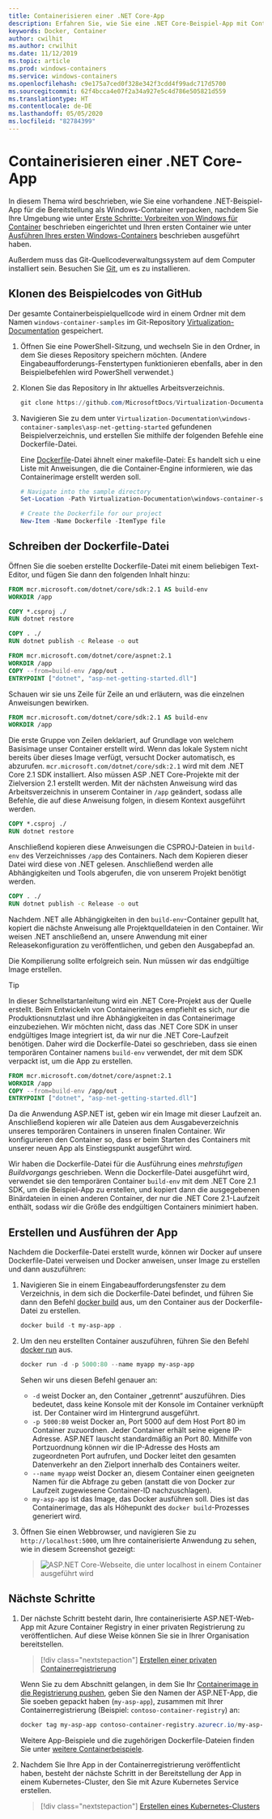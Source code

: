 ```yaml
---
title: Containerisieren einer .NET Core-App
description: Erfahren Sie, wie Sie eine .NET Core-Beispiel-App mit Containern erstellen.
keywords: Docker, Container
author: cwilhit
ms.author: crwilhit
ms.date: 11/12/2019
ms.topic: article
ms.prod: windows-containers
ms.service: windows-containers
ms.openlocfilehash: c9e175a7ced0f328e342f3cdd4f99adc717d5700
ms.sourcegitcommit: 62f4bcca4e07f2a34a927e5c4d786e505821d559
ms.translationtype: HT
ms.contentlocale: de-DE
ms.lasthandoff: 05/05/2020
ms.locfileid: "82784399"
---
```

# <a name="containerize-a-net-core-app"></a>Containerisieren einer .NET Core-App

In diesem Thema wird beschrieben, wie Sie eine vorhandene .NET-Beispiel-App für die Bereitstellung als Windows-Container verpacken, nachdem Sie Ihre Umgebung wie unter [Erste Schritte: Vorbreiten von Windows für Container](set-up-environment.md) beschrieben eingerichtet und Ihren ersten Container wie unter [Ausführen Ihres ersten Windows-Containers](run-your-first-container.md) beschrieben ausgeführt haben.

Außerdem muss das Git-Quellcodeverwaltungssystem auf dem Computer installiert sein. Besuchen Sie [Git](https://git-scm.com/download), um es zu installieren.

## <a name="clone-the-sample-code-from-github"></a>Klonen des Beispielcodes von GitHub

Der gesamte Containerbeispielquellcode wird in einem Ordner mit dem Namen `windows-container-samples` im Git-Repository [Virtualization-Documentation](https://github.com/MicrosoftDocs/Virtualization-Documentation) gespeichert.

1. Öffnen Sie eine PowerShell-Sitzung, und wechseln Sie in den Ordner, in dem Sie dieses Repository speichern möchten. (Andere Eingabeaufforderungs-Fenstertypen funktionieren ebenfalls, aber in den Beispielbefehlen wird PowerShell verwendet.)
2. Klonen Sie das Repository in Ihr aktuelles Arbeitsverzeichnis.

   ```PowerShell
   git clone https://github.com/MicrosoftDocs/Virtualization-Documentation.git
   ```

3. Navigieren Sie zu dem unter `Virtualization-Documentation\windows-container-samples\asp-net-getting-started` gefundenen Beispielverzeichnis, und erstellen Sie mithilfe der folgenden Befehle eine Dockerfile-Datei.

   Eine [Dockerfile](https://docs.docker.com/engine/reference/builder/)-Datei ähnelt einer makefile-Datei: Es handelt sich u eine Liste mit Anweisungen, die die Container-Engine informieren, wie das Containerimage erstellt werden soll.

   ```Powershell
   # Navigate into the sample directory
   Set-Location -Path Virtualization-Documentation\windows-container-samples\asp-net-getting-started

   # Create the Dockerfile for our project
   New-Item -Name Dockerfile -ItemType file
   ```

## <a name="write-the-dockerfile"></a>Schreiben der Dockerfile-Datei

Öffnen Sie die soeben erstellte Dockerfile-Datei mit einem beliebigen Text-Editor, und fügen Sie dann den folgenden Inhalt hinzu:

```Dockerfile
FROM mcr.microsoft.com/dotnet/core/sdk:2.1 AS build-env
WORKDIR /app

COPY *.csproj ./
RUN dotnet restore

COPY . ./
RUN dotnet publish -c Release -o out

FROM mcr.microsoft.com/dotnet/core/aspnet:2.1
WORKDIR /app
COPY --from=build-env /app/out .
ENTRYPOINT ["dotnet", "asp-net-getting-started.dll"]
```

Schauen wir sie uns Zeile für Zeile an und erläutern, was die einzelnen Anweisungen bewirken.

```Dockerfile
FROM mcr.microsoft.com/dotnet/core/sdk:2.1 AS build-env
WORKDIR /app
```

Die erste Gruppe von Zeilen deklariert, auf Grundlage von welchem Basisimage unser Container erstellt wird. Wenn das lokale System nicht bereits über dieses Image verfügt, versucht Docker automatisch, es abzurufen. `mcr.microsoft.com/dotnet/core/sdk:2.1` wird mit dem .NET Core 2.1 SDK installiert. Also müssen ASP .NET Core-Projekte mit der Zielversion 2.1 erstellt werden. Mit der nächsten Anweisung wird das Arbeitsverzeichnis in unserem Container in `/app` geändert, sodass alle Befehle, die auf diese Anweisung folgen, in diesem Kontext ausgeführt werden.

```Dockerfile
COPY *.csproj ./
RUN dotnet restore
```

Anschließend kopieren diese Anweisungen die CSPROJ-Dateien in `build-env` des Verzeichnisses `/app` des Containers. Nach dem Kopieren dieser Datei wird diese von .NET gelesen. Anschließend werden alle Abhängigkeiten und Tools abgerufen, die von unserem Projekt benötigt werden.

```Dockerfile
COPY . ./
RUN dotnet publish -c Release -o out
```

Nachdem .NET alle Abhängigkeiten in den `build-env`-Container gepullt hat, kopiert die nächste Anweisung alle Projektquelldateien in den Container. Wir weisen .NET anschließend an, unsere Anwendung mit einer Releasekonfiguration zu veröffentlichen, und geben den Ausgabepfad an.

Die Kompilierung sollte erfolgreich sein. Nun müssen wir das endgültige Image erstellen. 

> [!TIP]
> In dieser Schnellstartanleitung wird ein .NET Core-Projekt aus der Quelle erstellt. Beim Entwickeln von Containerimages empfiehlt es sich, _nur_ die Produktionsnutzlast und ihre Abhängigkeiten in das Containerimage einzubeziehen. Wir möchten nicht, dass das .NET Core SDK in unser endgültiges Image integriert ist, da wir nur die .NET Core-Laufzeit benötigen. Daher wird die Dockerfile-Datei so geschrieben, dass sie einen temporären Container namens `build-env` verwendet, der mit dem SDK verpackt ist, um die App zu erstellen.

```Dockerfile
FROM mcr.microsoft.com/dotnet/core/aspnet:2.1
WORKDIR /app
COPY --from=build-env /app/out .
ENTRYPOINT ["dotnet", "asp-net-getting-started.dll"]
```

Da die Anwendung ASP.NET ist, geben wir ein Image mit dieser Laufzeit an. Anschließend kopieren wir alle Dateien aus dem Ausgabeverzeichnis unseres temporären Containers in unseren finalen Container. Wir konfigurieren den Container so, dass er beim Starten des Containers mit unserer neuen App als Einstiegspunkt ausgeführt wird.

Wir haben die Dockerfile-Datei für die Ausführung eines _mehrstufigen Buildvorgangs_ geschrieben. Wenn die Dockerfile-Datei ausgeführt wird, verwendet sie den temporären Container `build-env` mit dem .NET Core 2.1 SDK, um die Beispiel-App zu erstellen, und kopiert dann die ausgegebenen Binärdateien in einen anderen Container, der nur die .NET Core 2.1-Laufzeit enthält, sodass wir die Größe des endgültigen Containers minimiert haben.

## <a name="build-and-run-the-app"></a>Erstellen und Ausführen der App

Nachdem die Dockerfile-Datei erstellt wurde, können wir Docker auf unsere Dockerfile-Datei verweisen und Docker anweisen, unser Image zu erstellen und dann auszuführen:

1. Navigieren Sie in einem Eingabeaufforderungsfenster zu dem Verzeichnis, in dem sich die Dockerfile-Datei befindet, und führen Sie dann den Befehl [docker build](https://docs.docker.com/engine/reference/commandline/build/) aus, um den Container aus der Dockerfile-Datei zu erstellen.

   ```Powershell
   docker build -t my-asp-app .
   ```

2. Um den neu erstellten Container auszuführen, führen Sie den Befehl [docker run](https://docs.docker.com/engine/reference/commandline/run/) aus.

   ```Powershell
   docker run -d -p 5000:80 --name myapp my-asp-app
   ```

   Sehen wir uns diesen Befehl genauer an:

   * `-d` weist Docker an, den Container „getrennt“ auszuführen. Dies bedeutet, dass keine Konsole mit der Konsole im Container verknüpft ist. Der Container wird im Hintergrund ausgeführt. 
   * `-p 5000:80` weist Docker an, Port 5000 auf dem Host Port 80 im Container zuzuordnen. Jeder Container erhält seine eigene IP-Adresse. ASP.NET lauscht standardmäßig an Port 80. Mithilfe von Portzuordnung können wir die IP-Adresse des Hosts am zugeordneten Port aufrufen, und Docker leitet den gesamten Datenverkehr an den Zielport innerhalb des Containers weiter.
   * `--name myapp` weist Docker an, diesem Container einen geeigneten Namen für die Abfrage zu geben (anstatt die von Docker zur Laufzeit zugewiesene Container-ID nachzuschlagen).
   * `my-asp-app` ist das Image, das Docker ausführen soll. Dies ist das Containerimage, das als Höhepunkt des `docker build`-Prozesses generiert wird.

3. Öffnen Sie einen Webbrowser, und navigieren Sie zu `http://localhost:5000`, um Ihre containerisierte Anwendung zu sehen, wie in diesem Screenshot gezeigt:

   >![ASP.NET Core-Webseite, die unter localhost in einem Container ausgeführt wird](media/SampleAppScreenshot.png)

## <a name="next-steps"></a>Nächste Schritte

1. Der nächste Schritt besteht darin, Ihre containerisierte ASP.NET-Web-App mit Azure Container Registry in einer privaten Registrierung zu veröffentlichen. Auf diese Weise können Sie sie in Ihrer Organisation bereitstellen.

   > [!div class="nextstepaction"]
   > [Erstellen einer privaten Containerregistrierung](https://docs.microsoft.com/azure/container-registry/container-registry-get-started-powershell)

   Wenn Sie zu dem Abschnitt gelangen, in dem Sie Ihr [Containerimage in die Registrierung pushen](https://docs.microsoft.com/azure/container-registry/container-registry-get-started-powershell#push-image-to-registry), geben Sie den Namen der ASP.NET-App, die Sie soeben gepackt haben (`my-asp-app`), zusammen mit Ihrer Containerregistrierung (Beispiel: `contoso-container-registry`) an:

   ```PowerShell
   docker tag my-asp-app contoso-container-registry.azurecr.io/my-asp-app:v1
   ```

   Weitere App-Beispiele und die zugehörigen Dockerfile-Dateien finden Sie unter [weitere Containerbeispiele](../samples.md).

2. Nachdem Sie Ihre App in der Containerregistrierung veröffentlicht haben, besteht der nächste Schritt in der Bereitstellung der App in einem Kubernetes-Cluster, den Sie mit Azure Kubernetes Service erstellen.

   > [!div class="nextstepaction"]
   > [Erstellen eines Kubernetes-Clusters](https://docs.microsoft.com/azure/aks/windows-container-cli)
